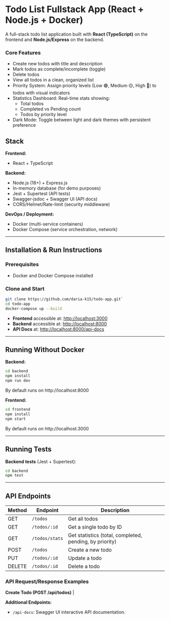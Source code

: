 # Todo List Fullstack App (React + Node.js + Docker)

A full-stack todo list application built with **React (TypeScript)** on the frontend and **Node.js/Express** on the backend.

### Core Features
- Create new todos with title and description
- Mark todos as complete/incomplete (toggle)
- Delete todos
- View all todos in a clean, organized list
- Priority System: Assign priority levels (Low 🟢, Medium 🟡, High 🔴) to todos with visual indicators
- Statistics Dashboard: Real-time stats showing:
  - Total todos
  - Completed vs Pending count
  - Todos by priority level
- Dark Mode: Toggle between light and dark themes with persistent preference


## Stack

**Frontend:**
- React + TypeScript

**Backend:**
- Node.js (18+) + Express.js
- In-memory database (for demo purposes)
- Jest + Supertest (API tests)
- Swagger-jsdoc + Swagger UI (API docs)
- CORS/Helmet/Rate-limit (security middleware)

**DevOps / Deployment:**
- Docker (multi-service containers)
- Docker Compose (service orchestration, network)

---

## Installation & Run Instructions

### Prerequisites

- Docker and Docker Compose installed

### Clone and Start

``` bash 
git clone https://github.com/daria-k15/todo-app.git`
cd todo-app
docker-compose up --build
```


- **Frontend** accessible at: [http://localhost:3000](http://localhost:3000)
- **Backend** accessible at: [http://localhost:8000](http://localhost:8000)
- **API Docs** at: [http://localhost:8000/api-docs](http://localhost:8000/api-docs)

---

## Running Without Docker

**Backend:**
``` bash
cd backend
npm install
npm run dev
```

By default runs on http://localhost:8000

**Frontend:**

``` bash 
cd frontend
npm install
npm start
```

By default runs on http://localhost:3000

---

## Running Tests

**Backend tests** (Jest + Supertest):

```bash
cd backend
npm test
```

---


## API Endpoints

| Method | Endpoint | Description |
|--------|----------|-------------|
| GET | `/todos` | Get all todos |
| GET | `/todos/:id` | Get a single todo by ID |
| GET | `/todos/stats` | Get statistics (total, completed, pending, by priority) |
| POST | `/todos` | Create a new todo |
| PUT | `/todos/:id` | Update a todo |
| DELETE | `/todos/:id` | Delete a todo |

### API Request/Response Examples

**Create Todo (POST /api/todos)**
                          |

**Additional Endpoints:**
- `/api-docs`: Swagger UI interactive API documentation.
